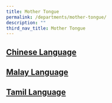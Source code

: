 ```yaml
---
title: Mother Tongue
permalink: /departments/mother-tongue/
description: ""
third_nav_title: Mother Tongue
---
```

<h2><a href="https://blangahrisepri.moe.edu.sg/departments/mother-tongue/chinese-language/"><strong>Chinese Language</strong></a></h2>
<h2><a href="https://blangahrisepri.moe.edu.sg/departments/mother-tongue/malay-language/"><strong>Malay Language</strong></a></h2>
<h2><a href="https://blangahrisepri.moe.edu.sg/departments/mother-tongue/tamil-language/"><strong>Tamil Language</strong></a></h2>